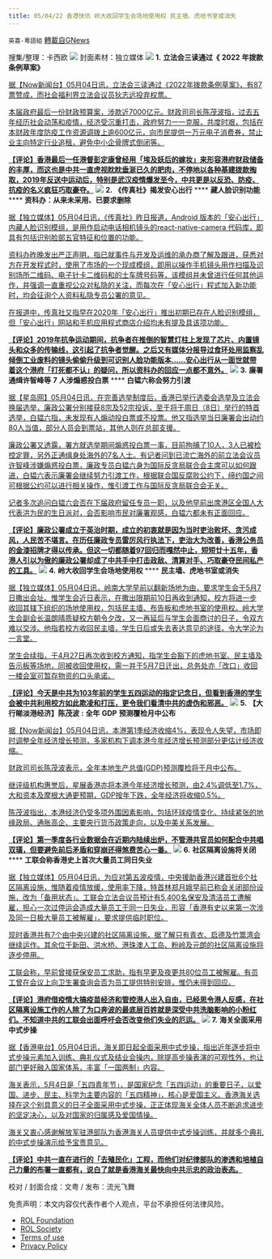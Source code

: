 ```yaml
---
title: 05/04/22 香港快讯 岭大收回学生会场地使用权 民主墙、虎地书室或消失
---
```

`英喜-粵語組` [轉載自GNews](https://gnews.org/zh-hans/2468122/)

搜集/整理：卡西欧
 ![](https://assets.gnews.org/wp-content/uploads/2022/05/0504fenmian.jpg) 
封面素材：独立媒体
 ![](https://assets.gnews.org/wp-content/uploads/2022/05/2022-05-04-1.png) 
**1.** **立法会三读通过《** **2022** **年拨款条例草案》**
 
[据【Now新闻台】05月04日讯，立法会三读通过《2022年拨款条例草案》，有87票赞成，而社会福利界立法会议员狄志远投弃权票。](https://news.now.com/home/local/player?newsId=474847)
 
[本届政府最后一份财政预算案，涉款近7000亿元。财政司司长陈茂波指，过去五年经历社会动荡和疫情，经济受沉重打击，政府努力一一克服，共度时艰，包括在本财政年度防疫工作资源调拨上逾600亿元，向市民提供一万元电子消费券，禁止业主向特定行业追租，避免中小企骨牌式倒闭等。](https://news.now.com/home/local/player?newsId=474847)
 
**[【评论】香港最后一任港督彭定康曾经用「埃及妖后的嫁妆」来形容港府财政储备的丰厚，而这也是中共一直虎视眈眈垂涎已久的肥肉，不停地以各种基建拨款掏取，2019年反送中运动后，特别是武汉疫情爆发至今，中共更是以反恐、防疫、抗疫的名义疯狂巧取豪夺。](https://news.now.com/home/local/player?newsId=474847)**
 ![](https://assets.gnews.org/wp-content/uploads/2022/05/2022-05-04-2.png) 
**2.** **《传真社》揭发安心出行** **** **藏人脸识别功能** **** **资科办：从来未采用、已要求删除**
 
[据【独立媒体】05月04日讯，《传真社》昨日报道，Android 版本的「安心出行」内藏人脸识别模组，是用作启动电话相机镜头的react-native-camera 代码库，即具有包括识别脸部五官特征和位置的功能。](https://www.inmediahk.net/node/政經/《傳真社》揭發安心出行藏人臉識別功能-資科辦：從來未採用、已要求刪除)
 
[资科办昨晚发出严正声明，指已就事件与开发及运维的承办商了解及跟进，获悉对方在开发程式时，使用了市场的一个现成模组，即用以操作手机镜头用作扫描及识别场所二维码、电子针卡二维码和的士车牌号码等，该模组并未曾进行任何其他运作，并强调一直重视公众对私隐的关注，而每次在「安心出行」程式加入新功能时，均会征询个人资料私隐专员公署的意见。](https://www.inmediahk.net/node/政經/《傳真社》揭發安心出行藏人臉識別功能-資科辦：從來未採用、已要求刪除)
 
[在报道中，传真社又指早在2020年「安心出行」推出初期已存在人脸识别模组，但「安心出行」网站和手机应用程式商店介绍均未有提及具该项功能。](https://www.inmediahk.net/node/政經/《傳真社》揭發安心出行藏人臉識別功能-資科辦：從來未採用、已要求刪除)
 
**[【评论】2019年抗争运动期间，抗争者在推倒的智慧灯柱上发现了芯片、内置镜头和众多的传输线，这引起了抗争者觉醒。之后又有媒体分报导过食环处用监察乱倾倒工业废料的镜头偷偷升级到可识别人脸功能版本……安心出行从一面世就带着这个港府「打死都不认」的疑问，所以资科办的回应一点都不意外。](https://www.inmediahk.net/node/政經/《傳真社》揭發安心出行藏人臉識別功能-資科辦：從來未採用、已要求刪除)**
 ![](https://assets.gnews.org/wp-content/uploads/2022/05/2022-05-04-3.png) 
**3.** **廉署通缉许智峰等** **7** **人涉煽惑投白票** **** **白韫六称会努力引渡**
 
[据【星岛网】05月04日讯，在完善选举制度后，香港已举行选委会选举及立法会换届选举，廉政公署分别接获8宗及52宗投诉，至于将于周日（8日）举行的特首选举，白韫六指，未发现有人煽动投白票或不投票。他又指选举当日廉署会出动约80人当值，部分人员会到票站，其他人则在总部支援。](https://std.stheadline.com/realtime/article/1834484/即時-港聞-廉署通緝許智峯等7人涉煽惑投白票-白韞六稱會努力引渡)
 
[廉政公署又透露，署方就选举期间煽惑投白票一事，目前拘捕了10人，3人已被检控定罪，另外正通缉身处海外的7名人士。有记者问到已流亡海外的前立法会议员许智峰涉嫌煽惑投白票，廉政专员白韫六身为国际反贪局联合会主席可以如何跟进，白韫六表示廉署会继续努力引渡工作，根据联合国反腐败公约下，缔约国之间可根据公约可以进行相关操作，惟引渡工作与国际反贪局联合会无关。](https://std.stheadline.com/realtime/article/1834484/即時-港聞-廉署通緝許智峯等7人涉煽惑投白票-白韞六稱會努力引渡)
 
[记者多次追问白韫六会否在下届政府留任专员一职，以及他早前出席港区全国人大代表洪为民的生日派对，会否影响市民对廉署观感，白韫六都未有正面回应。](https://std.stheadline.com/realtime/article/1834484/即時-港聞-廉署通緝許智峯等7人涉煽惑投白票-白韞六稱會努力引渡)
 
**[【评论】廉政公署成立于英治时期，成立的初衷就是因为当时吏治败坏、贪污成风，人民苦不堪言。在历任廉政专员雷厉风行执法下，吏治大为改善，香港公务员的金漆招牌才得以传承。但这一切都随着97回归而嘎然中止，短短廿十五年，香港人引以为傲的廉政公署却成了中共手中打击政敌、清算对手、巧取豪夺民间私产的工具。](https://std.stheadline.com/realtime/article/1834484/即時-港聞-廉署通緝許智峯等7人涉煽惑投白票-白韞六稱會努力引渡)**
 ![](https://assets.gnews.org/wp-content/uploads/2022/05/2022-05-04-4.png) 
**4.** **岭大收回学生会场地使用权** **** **民主墙、虎地书室或消失**
 
[据【独立媒体】05月04日讯，岭南大学早前以翻新场地为由，要求学生会于5月7日撒出会址。惟学生会近日表示，在撒出限期前10日再收到通知，校方将进一步收回其辖下组织的场地使用权，包括民主墙、布告板和虎地书室的使用权。岭大学生会副会长温朗晴质疑校方朝令夕改，又一再延后与学生会面商讨的日子，令双方难以交涉。他指若校方收回民主墙，学生日后或失去表达意见的途径，令大学沦为一言堂。](https://www.inmediahk.net/node/政經/嶺大收回學生會場地使用權-民主牆、虎地書室或消失)
 
[学生会续指，于4月27日再次收到校方通知，指学生会豁下的虎地书室、民主墙及告示板等场地，同被收回使用权，需一并于5月7日迁出，总务处亦「改口」收回一楼会室可暂存物资的口头承诺。](https://www.inmediahk.net/node/政經/嶺大收回學生會場地使用權-民主牆、虎地書室或消失)
 
**[【评论】今天是中共为103年前的学生五四运动的指定记念日，但看到香港的学生会被中共利用校方如此欺凌和打压，更令我们看清中共的虚伪和邪恶。](https://www.inmediahk.net/node/政經/嶺大收回學生會場地使用權-民主牆、虎地書室或消失)**
 ![](https://assets.gnews.org/wp-content/uploads/2022/05/2022-05-04-5.png) 
**5.** **【大行睇淡港经济】陈茂波** **:** **全年** **GDP** **预测覆检月中公布**
 
[据【Now新闻台】05月04日讯，本港第1季经济收缩4%，表现令人失望，市场即时调整全年经济增长预测，多家机构下调本港今年经济增长预测部分更估计经济收缩。](https://news.now.com/home/finance/player?newsId=474872)
 
[财政司司长陈茂波表示，全年本地生产总值(GDP)预测覆检将于月中公布。](https://news.now.com/home/finance/player?newsId=474872)
 
[继评级机构惠誉后，星展香港亦将本港今年经济增长预测，由2.4%调低至1.7%，大和资本及摩根大通更预期，GDP按年下跌，全年经济将收缩0.5%。](https://news.now.com/home/finance/player?newsId=474872)
 
[陈茂波指出，本港经济仍受多项外围因素影响，包括环球疫情变化、持续紧张的地缘政局、通胀高企、主要央行货币政策走向，以及中美关系发展。](https://news.now.com/home/finance/player?newsId=474872)
 
**[【评论】第一季度各行业数据会在近期内陆续出炉，不管港共官员如何配合中共唱双璜，但要避免前后矛盾和穿崩还得煞费苦心一番。](https://news.now.com/home/finance/player?newsId=474872)**
 ![](https://assets.gnews.org/wp-content/uploads/2022/05/2022-05-04-6.png) 
**6.** **社区隔离设施将关闭** **** **工联会称香港史上首次大量员工同日失业**
 
[据【独立媒体】05月04日讯，为应对第五波疫情，中央援助香港兴建首批6个社区隔离设施，惟随着疫情放缓，使用率下降，特首林郑月娥早前已称会关闭部份设施，改为「备用状态」。工联会立法会议员预计有5,400名保安及清洁员工遭解雇，担心一次过停运会造成大量员工于同一日失业，形容「香港有史以来第一次涉及同一日极大量员工被解雇」，要求提供临时职位。](https://www.inmediahk.net/node/政經/社區隔離設施將關閉-工聯會稱香港史上首次大量員工同日失業)
 
[现时香港共有7个由中央兴建的社区隔离设施，据了解只有青衣、启德及竹篙湾会继续运作。其余位于新田、洪水桥、港珠澳人工岛、粉岭及元朗的社区隔离设施将逐步停用。](https://www.inmediahk.net/node/政經/社區隔離設施將關閉-工聯會稱香港史上首次大量員工同日失業)
 
[工联会称，早前曾接获保安员工求助，指有早更及夜更共80位员工被解雇。有员工曾在会议上向卫生署查询会否为员工提供特别安排，惟仍未得到回应。](https://www.inmediahk.net/node/政經/社區隔離設施將關閉-工聯會稱香港史上首次大量員工同日失業)
 
**[【评论】港府借疫情大搞疫苗经济和管控港人出入自由，已经思令港人反感，在社区隔离设施工作的人除了为口奔波的最底层百姓就是深受中共洗脑影响的小粉红们。不知道中共的工联会出面呼吁会否改变他们失业的厄运。](https://www.inmediahk.net/node/政經/社區隔離設施將關閉-工聯會稱香港史上首次大量員工同日失業)**
 ![](https://assets.gnews.org/wp-content/uploads/2022/05/2022-05-04-7.png) 
**7.** **海关全面采用中式步操**
 
[据【香港电台】05月04日讯，海关即日起全面采用中式步操，指出近年逐步将中式步操元素加入训练、典礼仪式及结业会操内，除提高步操表演的可观性外，也让部门更好融入国家体系，丰富「一国两制」内容。](https://news.rthk.hk/rthk/ch/component/k2/1646966-20220504.htm)
 
[海关表示，5月4日是「五四青年节」，是国家纪念「五四运动」的重要日子，以爱国、进步、民主、科学为主要内容的「五四精神」，核心是爱国主义。香港海关选择在这个别具意义的日子全面采用中式步操，正正体现海关全体人员不断追求进步的坚定决心，以及对国家的归属感及爱国情操。](https://news.rthk.hk/rthk/ch/component/k2/1646966-20220504.htm)
 
[海关又衷心感谢解放军驻港部队为香港海关人员提供中式步操训练，并就多个典礼的中式步操演示给予宝贵意见。](https://news.rthk.hk/rthk/ch/component/k2/1646966-20220504.htm)
 
[**【评论】中共一直在进行的「去殖民化」工程，而他们对纪律部队的渗透和培植自己力量的布署一直都有，说白了就是香港海关最快向中共示忠的政治表态。**](https://news.rthk.hk/rthk/ch/component/k2/1646966-20220504.htm)
 
校对 / 封面合成：文粤 / 发布：流光飞舞

免责声明：本文内容仅代表作者个人观点，平台不承担任何法律风险。
  
- [ROL Foundation](https://rolfoundation.org/)
- [ROL Society](https://rolsociety.org/)
- [Terms of use](https://gnews.org/terms-of-use-3/)
- [Privacy Policy](https://gnews.org/privacy-policy/)
